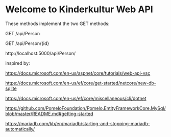 # Welcome to Kinderkultur Web API

These methods implement the two GET methods:

GET /api/Person

GET /api/Person/{id}

http://localhost:5000/api/Person/

inspired by:

https://docs.microsoft.com/en-us/aspnet/core/tutorials/web-api-vsc

https://docs.microsoft.com/en-us/ef/core/get-started/netcore/new-db-sqlite

https://docs.microsoft.com/en-us/ef/core/miscellaneous/cli/dotnet

https://github.com/PomeloFoundation/Pomelo.EntityFrameworkCore.MySql/blob/master/README.md#getting-started

https://mariadb.com/kb/en/mariadb/starting-and-stopping-mariadb-automatically/